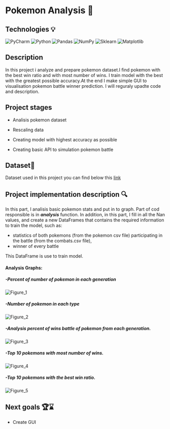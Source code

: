 # Pokemon Analysis 🐲

## Technologies 💡
![PyCharm](https://img.shields.io/badge/pycharm-143?style=for-the-badge&logo=pycharm&logoColor=black&color=black&labelColor=green)
![Python](https://img.shields.io/badge/python-3670A0?style=for-the-badge&logo=python&logoColor=ffdd54)
![Pandas](https://img.shields.io/badge/pandas-%23150458.svg?style=for-the-badge&logo=pandas&logoColor=white)
![NumPy](https://img.shields.io/badge/numpy-%23013243.svg?style=for-the-badge&logo=numpy&logoColor=white)
![Sklearn](https://img.shields.io/badge/scikit--learn-%23F7931E.svg?style=for-the-badge&logo=scikit-learn&logoColor=white)
![Matplotlib](https://img.shields.io/badge/Matplotlib-%23ffffff.svg?style=for-the-badge&logo=Matplotlib&logoColor=black)

## Description 
In this project i analyze and prepare pokemon dataset.I find pokemon with the best win ratio and with most number of wins.
I train model with the best with the greatest possible accuracy.At the end I make simple GUI to visualisation pokemon battle winner prediction.
I will reguraly upadte code and description. 

## Project stages

* Analisis pokemon dataset 

* Rescaling data

* Creating model with highest accuracy as possible

* Creating basic API to simulation pokemon battle

## Dataset📁
Dataset used in this project you can find below this [link](https://www.kaggle.com/datasets/terminus7/pokemon-challenge)

## Project implementation description 🔍
In this part, I analisis basic pokemon stats and put in to graph. Part of cod responsible is in ***analysis*** function. 
In addition, in this part, I fill in all the Nan values, and create a new DataFrames that contains the required information to train the model, such as:

* statistics of both pokemons (from the pokemon csv file) participating in the battle (from the combats.csv file),
* winner of every battle

This DataFrame is use to train model. 

#### Analysis Graphs:

##### -Percent of number of pokemon in each generation 

![Figure_1](https://user-images.githubusercontent.com/122997699/216782333-613f6a6a-d782-4b54-9f63-15ce4e5e73c4.png)

##### -Number of pokemon in each type

![Figure_2](https://user-images.githubusercontent.com/122997699/216782334-e50775c8-0c3f-4a5b-af42-a24ce95c1184.png)

##### -Analysis percent of wins battle of pokemon from each generation.

![Figure_3](https://user-images.githubusercontent.com/122997699/216782337-903efa19-b692-46f4-adf1-ce39fd7fa274.png)

##### -Top 10 pokemons with most number of wins. 

![Figure_4](https://user-images.githubusercontent.com/122997699/216782341-8a87e229-0719-4a7b-a7c0-a2b4701ef3b6.png)

##### -Top 10 pokemons with the best win ratio.

![Figure_5](https://user-images.githubusercontent.com/122997699/216782343-806d6b73-11da-4636-b1e3-d68e6ee8b09c.png)

## Next goals 🏆⌛
* Create GUI
